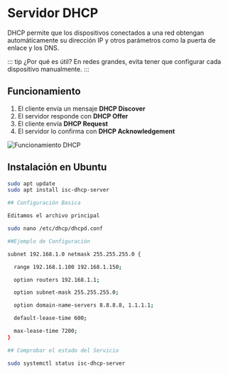 # Servidor DHCP

DHCP permite que los dispositivos conectados a una red obtengan automáticamente su dirección IP y otros parámetros como la puerta de enlace y los DNS.

::: tip ¿Por qué es útil?
En redes grandes, evita tener que configurar cada dispositivo manualmente.
:::

## Funcionamiento

1. El cliente envía un mensaje **DHCP Discover**
2. El servidor responde con **DHCP Offer**
3. El cliente envía **DHCP Request**
4. El servidor lo confirma con **DHCP Acknowledgement**

![Funcionamiento DHCP](https://encrypted-tbn0.gstatic.com/images?q=tbn:ANd9GcTQ40ed1IA-s_k7d73LfJ9MzSITJDPgD-lwkQ&s
)

## Instalación en Ubuntu

```bash
sudo apt update
sudo apt install isc-dhcp-server

## Configuración Basica

Editamos el archivo principal

sudo nano /etc/dhcp/dhcpd.conf

##Ejemplo de Configuración

subnet 192.168.1.0 netmask 255.255.255.0 {

  range 192.168.1.100 192.168.1.150;

  option routers 192.168.1.1;

  option subnet-mask 255.255.255.0;

  option domain-name-servers 8.8.8.8, 1.1.1.1;

  default-lease-time 600;

  max-lease-time 7200;
}

## Comprobar el estado del Servicio

sudo systemctl status isc-dhcp-server
